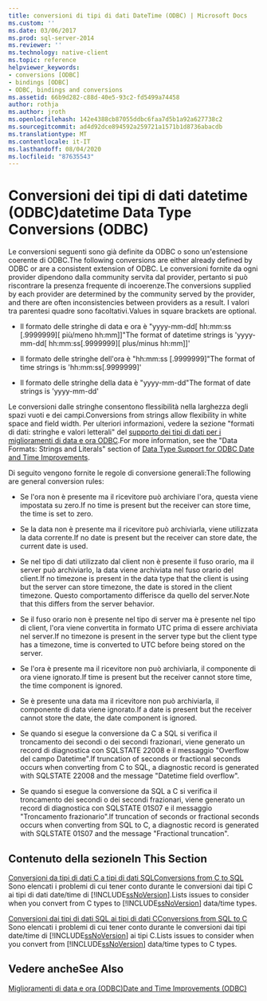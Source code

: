```yaml
---
title: conversioni di tipi di dati DateTime (ODBC) | Microsoft Docs
ms.custom: ''
ms.date: 03/06/2017
ms.prod: sql-server-2014
ms.reviewer: ''
ms.technology: native-client
ms.topic: reference
helpviewer_keywords:
- conversions [ODBC]
- bindings [ODBC]
- ODBC, bindings and conversions
ms.assetid: 66b9d282-c88d-40e5-93c2-fd5499a74458
author: rothja
ms.author: jroth
ms.openlocfilehash: 142e4388cb87055ddbc6faa7d5b1a92a627738c2
ms.sourcegitcommit: ad4d92dce894592a259721a1571b1d8736abacdb
ms.translationtype: MT
ms.contentlocale: it-IT
ms.lasthandoff: 08/04/2020
ms.locfileid: "87635543"
---
```

# <a name="datetime-data-type-conversions-odbc"></a><span data-ttu-id="16322-102">Conversioni dei tipi di dati datetime (ODBC)</span><span class="sxs-lookup"><span data-stu-id="16322-102">datetime Data Type Conversions (ODBC)</span></span>
  <span data-ttu-id="16322-103">Le conversioni seguenti sono già definite da ODBC o sono un'estensione coerente di ODBC.</span><span class="sxs-lookup"><span data-stu-id="16322-103">The following conversions are either already defined by ODBC or are a consistent extension of ODBC.</span></span> <span data-ttu-id="16322-104">Le conversioni fornite da ogni provider dipendono dalla community servita dal provider, pertanto si può riscontrare la presenza frequente di incoerenze.</span><span class="sxs-lookup"><span data-stu-id="16322-104">The conversions supplied by each provider are determined by the community served by the provider, and there are often inconsistencies between providers as a result.</span></span> <span data-ttu-id="16322-105">I valori tra parentesi quadre sono facoltativi.</span><span class="sxs-lookup"><span data-stu-id="16322-105">Values in square brackets are optional.</span></span>  
  
-   <span data-ttu-id="16322-106">Il formato delle stringhe di data e ora è "yyyy-mm-dd[ hh:mm:ss [.9999999][ più/meno hh:mm]]"</span><span class="sxs-lookup"><span data-stu-id="16322-106">The format of datetime strings is 'yyyy-mm-dd[ hh:mm:ss[.9999999][ plus/minus hh:mm]]'</span></span>  
  
-   <span data-ttu-id="16322-107">Il formato delle stringhe dell'ora è "hh:mm:ss [.9999999]"</span><span class="sxs-lookup"><span data-stu-id="16322-107">The format of time strings is 'hh:mm:ss[.9999999]'</span></span>  
  
-   <span data-ttu-id="16322-108">Il formato delle stringhe della data è "yyyy-mm-dd"</span><span class="sxs-lookup"><span data-stu-id="16322-108">The format of date strings is 'yyyy-mm-dd'</span></span>  
  
 <span data-ttu-id="16322-109">Le conversioni dalle stringhe consentono flessibilità nella larghezza degli spazi vuoti e dei campi.</span><span class="sxs-lookup"><span data-stu-id="16322-109">Conversions from strings allow flexibility in white space and field width.</span></span> <span data-ttu-id="16322-110">Per ulteriori informazioni, vedere la sezione "formati di dati: stringhe e valori letterali" del [supporto dei tipi di dati per i miglioramenti di data e ora ODBC](data-type-support-for-odbc-date-and-time-improvements.md).</span><span class="sxs-lookup"><span data-stu-id="16322-110">For more information, see the "Data Formats: Strings and Literals" section of [Data Type Support for ODBC Date and Time Improvements](data-type-support-for-odbc-date-and-time-improvements.md).</span></span>  
  
 <span data-ttu-id="16322-111">Di seguito vengono fornite le regole di conversione generali:</span><span class="sxs-lookup"><span data-stu-id="16322-111">The following are general conversion rules:</span></span>  
  
-   <span data-ttu-id="16322-112">Se l'ora non è presente ma il ricevitore può archiviare l'ora, questa viene impostata su zero.</span><span class="sxs-lookup"><span data-stu-id="16322-112">If no time is present but the receiver can store time, the time is set to zero.</span></span>  
  
-   <span data-ttu-id="16322-113">Se la data non è presente ma il ricevitore può archiviarla, viene utilizzata la data corrente.</span><span class="sxs-lookup"><span data-stu-id="16322-113">If no date is present but the receiver can store date, the current date is used.</span></span>  
  
-   <span data-ttu-id="16322-114">Se nel tipo di dati utilizzato dal client non è presente il fuso orario, ma il server può archiviarlo, la data viene archiviata nel fuso orario del client.</span><span class="sxs-lookup"><span data-stu-id="16322-114">If no timezone is present in the data type that the client is using but the server can store timezone, the date is stored in the client timezone.</span></span> <span data-ttu-id="16322-115">Questo comportamento differisce da quello del server.</span><span class="sxs-lookup"><span data-stu-id="16322-115">Note that this differs from the server behavior.</span></span>  
  
-   <span data-ttu-id="16322-116">Se il fuso orario non è presente nel tipo di server ma è presente nel tipo di client, l'ora viene convertita in formato UTC prima di essere archiviata nel server.</span><span class="sxs-lookup"><span data-stu-id="16322-116">If no timezone is present in the server type but the client type has a timezone, time is converted to UTC before being stored on the server.</span></span>  
  
-   <span data-ttu-id="16322-117">Se l'ora è presente ma il ricevitore non può archiviarla, il componente di ora viene ignorato.</span><span class="sxs-lookup"><span data-stu-id="16322-117">If time is present but the receiver cannot store time, the time component is ignored.</span></span>  
  
-   <span data-ttu-id="16322-118">Se è presente una data ma il ricevitore non può archiviarla, il componente di data viene ignorato.</span><span class="sxs-lookup"><span data-stu-id="16322-118">If a date is present but the receiver cannot store the date, the date component is ignored.</span></span>  
  
-   <span data-ttu-id="16322-119">Se quando si esegue la conversione da C a SQL si verifica il troncamento dei secondi o dei secondi frazionari, viene generato un record di diagnostica con SQLSTATE 22008 e il messaggio "Overflow del campo Datetime".</span><span class="sxs-lookup"><span data-stu-id="16322-119">If truncation of seconds or fractional seconds occurs when converting from C to SQL, a diagnostic record is generated with SQLSTATE 22008 and the message "Datetime field overflow".</span></span>  
  
-   <span data-ttu-id="16322-120">Se quando si esegue la conversione da SQL a C si verifica il troncamento dei secondi o dei secondi frazionari, viene generato un record di diagnostica con SQLSTATE 01S07 e il messaggio "Troncamento frazionario".</span><span class="sxs-lookup"><span data-stu-id="16322-120">If truncation of seconds or fractional seconds occurs when converting from SQL to C, a diagnostic record is generated with SQLSTATE 01S07 and the message "Fractional truncation".</span></span>  
  
## <a name="in-this-section"></a><span data-ttu-id="16322-121">Contenuto della sezione</span><span class="sxs-lookup"><span data-stu-id="16322-121">In This Section</span></span>  
 [<span data-ttu-id="16322-122">Conversioni da tipi di dati C a tipi di dati SQL</span><span class="sxs-lookup"><span data-stu-id="16322-122">Conversions from C to SQL</span></span>](datetime-data-type-conversions-from-c-to-sql.md)  
 <span data-ttu-id="16322-123">Sono elencati i problemi di cui tener conto durante le conversioni dai tipi C ai tipi di dati date/time di [!INCLUDE[ssNoVersion](../../includes/ssnoversion-md.md)].</span><span class="sxs-lookup"><span data-stu-id="16322-123">Lists issues to consider when you convert from C types to [!INCLUDE[ssNoVersion](../../includes/ssnoversion-md.md)] data/time types.</span></span>  
  
 [<span data-ttu-id="16322-124">Conversioni dai tipi di dati SQL ai tipi di dati C</span><span class="sxs-lookup"><span data-stu-id="16322-124">Conversions from SQL to C</span></span>](datetime-data-type-conversions-from-sql-to-c.md)  
 <span data-ttu-id="16322-125">Sono elencati i problemi di cui tener conto durante le conversioni dai tipi date/time di [!INCLUDE[ssNoVersion](../../includes/ssnoversion-md.md)] ai tipi C.</span><span class="sxs-lookup"><span data-stu-id="16322-125">Lists issues to consider when you convert from [!INCLUDE[ssNoVersion](../../includes/ssnoversion-md.md)] data/time types to C types.</span></span>  
  
## <a name="see-also"></a><span data-ttu-id="16322-126">Vedere anche</span><span class="sxs-lookup"><span data-stu-id="16322-126">See Also</span></span>  
 [<span data-ttu-id="16322-127">Miglioramenti di data e ora &#40;ODBC&#41;</span><span class="sxs-lookup"><span data-stu-id="16322-127">Date and Time Improvements &#40;ODBC&#41;</span></span>](date-and-time-improvements-odbc.md)  
  
  

